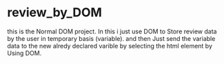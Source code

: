 # review_by_DOM
this is the Normal DOM project.
In this i just use DOM to Store review data by the user in temporary basis (variable).
and then Just send the variable data to the new alredy declared varible by selecting the html element by Using DOM.
